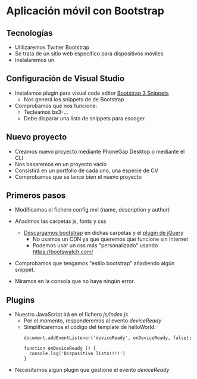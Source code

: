 # Aplicación móvil con Bootstrap


## Tecnologías
- Utilizaremos Twitter Bootstrap
- Se trata de un sitio web específico para dispositivos móviles
- Instalaremos un 


## Configuración de Visual Studio

- Instalamos plugin para visual code editor [Bootstrap 3 Snippets](httpts://marketplace.visualstudio.ocom/items?itemName=wcwhitehead.bootstrap-3-snippets)
  - Nos generá los snippets de de Bootstrap
- Comprobamos que nos funcione:
  - Tecleamos bs3-...
  - Debe disparar una lista de snippets para escoger.


## Nuevo proyecto
- Creamos nuevo proyecto mediante PhoneGap Desktop o mediante el CLI
- Nos basaremos en un proyecto vacío
- Consistirá en un portfolio de cada uno, una especie de CV
- Comprobamos que se lance bien el nuevo proyecto


## Primeros pasos
- Modificamos el fichero config.mxl (name, description y author)
- Añadimos las carpetas js, fonts y css
  - [Descargamos bootstrap](http://getbootstrap.com/docs/3.3/getting-started/#download) en dichas carpetas y el [plugin de jQuery](https://jquery.com/download/)
    - No usamos un CDN ya que queremos que funcione sin Internet
    - Podemos usar un css más "personalizado" usando https://bootswatch.com/
 
- Comprobamos que tengamos "estilo bootstrap" añadiendo algún snippet.
- Miramos en la consola que no haya ningún error.


## Plugins
- Nuestro JavaScript irá en el fichero *js/index.js*
   - Por el momento, responderemos al evento *deviceReady* 
   - Simplificaremos el código del template de helloWorld:
     ```
     document.addEventListener('deviceReady', onDeviceReady, false);
     
     function onDeviceReady () {
       console.log('Dispositivo listo!!!!')
     }

- Necesitamos algún plugin que gestione el evento *deviceReady*
